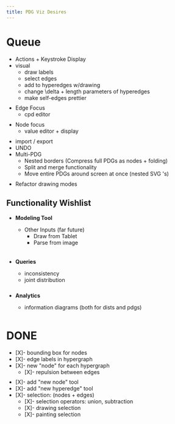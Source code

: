 ```yaml
---
title: PDG Viz Desires
---
```

<style>
	li > ul {
	  padding-bottom: 0.7em;
	}
 </style>

# Queue
  * Actions + Keystroke Display
  * visual
	  * draw labels
	  * select edges
	  * add to hyperedges w/drawing
	  * change \delta + length parameters of hyperedges
	  * make self-edges prettier
  * Edge Focus
	  * cpd editor
  * Node focus
	  * value editor + display
  * import / export
  * UNDO
  * Multi-PDG
	  * Nested borders (Compress full PDGs as nodes + folding)
	  * Split and merge functionality
	  * Move entire PDGs around screen at once (nested SVG <g>'s)
  * Refactor drawing modes



## Functionality Wishlist

 - **Modeling Tool**
	 - Other Inputs (far future)
		 - Draw from Tablet
		 - Parse from image

 - **Queries** 
	 - inconsistency
	 - joint distribution  
 
 - **Analytics**
	 - information diagrams (both for dists and pdgs)

	 
	 
# DONE

* [X]- bounding box for nodes
* [X]- edge labels in hypergraph
* [X]- new "node" for each hypergraph
  * [X]- repulsion between edges
* [X]- add "new node" tool
* [X]- add "new hyperedge" tool
* [X]- selection: (nodes + edges)
  * [X]- selection operators: union, subtraction
  * [X]- drawing selection
  * [X]- painting selection

